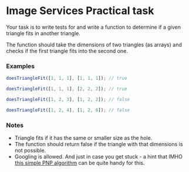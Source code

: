# Image Services Practical task

Your task is to write tests for and write a function to determine if a given triangle fits in another triangle.

The function should take the dimensions of two triangles (as arrays) and checks if the first triangle fits into the second one.

### Examples

```ts
doesTriangleFit([1, 1, 1], [1, 1, 1]); // true

doesTriangleFit([1, 1, 1], [2, 2, 2]); // true

doesTriangleFit([1, 2, 3], [1, 2, 2]); // false

doesTriangleFit([1, 2, 4], [1, 2, 6]); // false
```

### Notes

- Triangle fits if it has the same or smaller size as the hole.
- The function should return false if the triangle with that dimensions is not possible.
- Googling is allowed. And just in case you get stuck - a hint that IMHO [this simple PNP algorithm](https://wrf.ecse.rpi.edu/Research/Short_Notes/pnpoly.html) can be quite handy for this.
